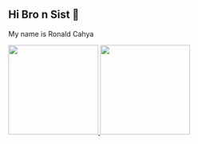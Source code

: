 ## Hi Bro n Sist 👋

My name is Ronald Cahya 

<p align="left">
<a href="https://github.com/Nalz-Rc">
  <img height="180em" src="https://github-readme-stats-eight-theta.vercel.app/api?username=Nalz-Rc&show_icons=true&theme=algolia&include_all_commits=true&count_private=true"/>
  <img height="180em" src="https://github-readme-stats-eight-theta.vercel.app/api/top-langs/?username=Nalz-Rc&layout=compact&layout=compact&theme=algolia"/>
</a>
</p>
